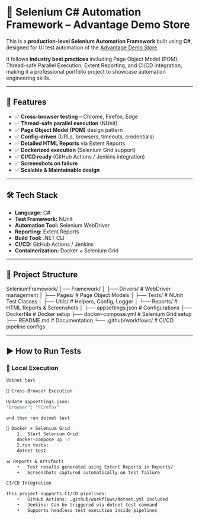 # 🧪 Selenium C# Automation Framework – Advantage Demo Store

This is a **production-level Selenium Automation Framework** built using **C#**, designed for UI test automation of the [Advantage Demo Store](https://advantageonlineshopping.com/).  

It follows **industry best practices** including Page Object Model (POM), Thread-safe Parallel Execution, Extent Reporting, and CI/CD integration, making it a professional portfolio project to showcase automation engineering skills.

---

## 🚀 Features
- ✅ **Cross-browser testing** – Chrome, Firefox, Edge  
- ✅ **Thread-safe parallel execution** (NUnit)  
- ✅ **Page Object Model (POM)** design pattern  
- ✅ **Config-driven** (URLs, browsers, timeouts, credentials)  
- ✅ **Detailed HTML Reports** via Extent Reports  
- ✅ **Dockerized execution** (Selenium Grid support)  
- ✅ **CI/CD ready** (GitHub Actions / Jenkins integration)  
- ✅ **Screenshots on failure**  
- ✅ **Scalable & Maintainable design**  

---

## 🛠 Tech Stack
- **Language:** C#  
- **Test Framework:** NUnit  
- **Automation Tool:** Selenium WebDriver  
- **Reporting:** Extent Reports  
- **Build Tool:** .NET CLI  
- **CI/CD:** GitHub Actions / Jenkins  
- **Containerization:** Docker + Selenium Grid  

---

## 📂 Project Structure
SeleniumFramework/
│── Framework/
│   ├── Drivers/          # WebDriver management
│   ├── Pages/            # Page Object Models
│   ├── Tests/            # NUnit Test Classes
│   ├── Utils/            # Helpers, Config, Logger
│   └── Reports/          # HTML Reports & Screenshots
│
├── appsettings.json      # Configurations
├── Dockerfile            # Docker setup
├── docker-compose.yml    # Selenium Grid setup
├── README.md             # Documentation
└── .github/workflows/    # CI/CD pipeline configs

---

## ▶️ How to Run Tests

### 🔹 Local Execution
```bash
dotnet test

🔹 Cross-Browser Execution

Update appsettings.json:
"Browser": "Firefox"

and then run dotnet test

🔹 Docker + Selenium Grid
	1.	Start Selenium Grid:
    docker-compose up -d
    2.run tests:
    dotnet test

📊 Reports & Artifacts
	•	Test results generated using Extent Reports in Reports/
	•	Screenshots captured automatically on test failure

CI/CD Integration

This project supports CI/CD pipelines:
	•	GitHub Actions: .github/workflows/dotnet.yml included
	•	Jenkins: Can be triggered via dotnet test command
	•	Supports headless test execution inside pipelines